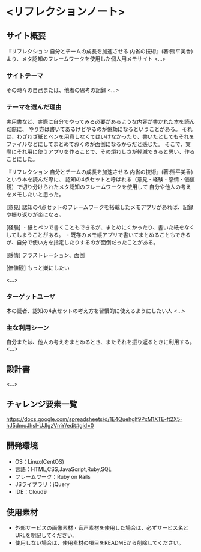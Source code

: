 # <リフレクションノート>

## サイト概要
『リフレクション 自分とチームの成長を加速させる 内省の技術』(著:熊平美香)より、メタ認知のフレームワークを使用した個人用メモサイト
<...>

### サイトテーマ
その時々の自己または、他者の思考の記録
<...>

### テーマを選んだ理由
実用書など、実際に自分でやってみる必要があるような内容が書かれた本を読んだ際に、
やり方は書いてあるけどやるのが億劫になるということがある。
それは、わざわざ紙とペンを用意しなくてはいけなかったり、書いたとしてもそれをファイルなどにしてまとめておくのが面倒になるからだと感じた。
そこで、実際にそれ用に使うアプリを作ることで、その煩わしさが軽減できると思い、作ることにした。

『リフレクション 自分とチームの成長を加速させる 内省の技術』(著:熊平美香)という本を読んだ際に、
認知の4点セットと呼ばれる（意見・経験・感情・価値観）で切り分けられたメタ認知のフレームワークを使用して
自分や他人の考えをメモしたいと思った。

[意見]
認知の4点セットのフレームワークを搭載したメモアプリがあれば、記録や振り返りが楽になる。

[経験]
・紙とペンで書くこともできるが、まとめにくかったり、書いた紙をなくしてしまうことがある。
・既存のメモ帳アプリで書いてまとめることもできるが、自分で使い方を指定したりするのが面倒だったことがある。

[感情]
フラストレーション、面倒

[価値観]
もっと楽にしたい

<...>

### ターゲットユーザ
本の読者、認知の4点セットの考え方を習慣的に使えるようにしたい人
<...>

### 主な利用シーン
自分または、他人の考えをまとめるとき、またそれを振り返るときに利用する。
<...>

## 設計書
<...>

## チャレンジ要素一覧
<https://docs.google.com/spreadsheets/d/1E4Quehglf9PxM1XTE-ft2X5-hJ5dmoJhsI-UJlgzVmY/edit#gid=0>

## 開発環境
- OS：Linux(CentOS)
- 言語：HTML,CSS,JavaScript,Ruby,SQL
- フレームワーク：Ruby on Rails
- JSライブラリ：jQuery
- IDE：Cloud9

## 使用素材
- 外部サービスの画像素材・音声素材を使用した場合は、必ずサービス名とURLを明記してください。
- 使用しない場合は、使用素材の項目をREADMEから削除してください。
